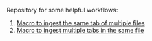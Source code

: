 Repository for some helpful workflows:
1) [Macro to ingest the same tab of multiple files](https://github.com/gracecmy/Alteryx-Macros/tree/main/Multiple%20files%20but%20same%20tab)
2) [Macro to ingest multiple tabs in the same file](https://github.com/gracecmy/Alteryx-Macros/tree/main/Same%20file%20but%20multiple%20tabs)
